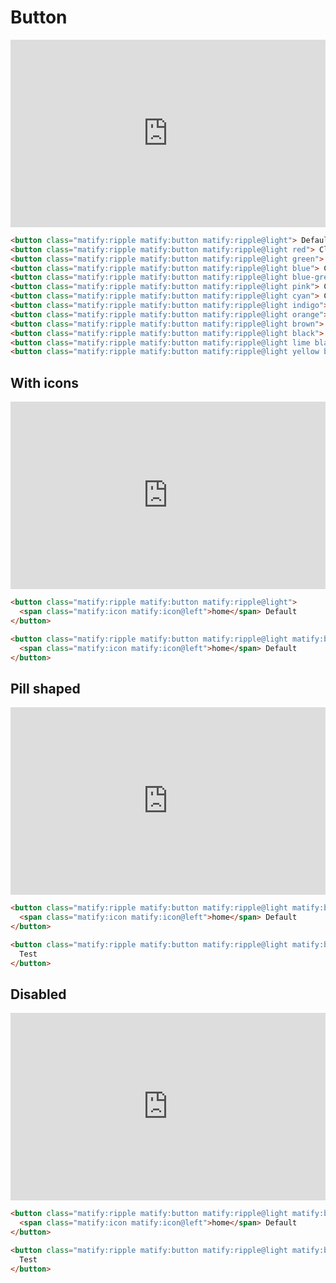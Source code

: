 # Button
<iframe height="300" style="width: 100%;" scrolling="no" title="Untitled" src="https://codepen.io/ManuTheCoder/embed/preview/gOGjVOo?default-tab=result&editable=true&theme-id=light" frameborder="no" loading="lazy" allowtransparency="true" allowfullscreen="true">
  See the Pen <a href="https://codepen.io/ManuTheCoder/pen/gOGjVOo">
  Untitled</a> by ManuTheCoder (<a href="https://codepen.io/ManuTheCoder">@ManuTheCoder</a>)
  on <a href="https://codepen.io">CodePen</a>.
</iframe>

```html
<button class="matify:ripple matify:button matify:ripple@light"> Default</button>
<button class="matify:ripple matify:button matify:ripple@light red"> Click me! </button>
<button class="matify:ripple matify:button matify:ripple@light green"> Click me! </button>
<button class="matify:ripple matify:button matify:ripple@light blue"> Click me! </button>
<button class="matify:ripple matify:button matify:ripple@light blue-grey"> Click me! </button>
<button class="matify:ripple matify:button matify:ripple@light pink"> Click me! </button>
<button class="matify:ripple matify:button matify:ripple@light cyan"> Click me! </button>
<button class="matify:ripple matify:button matify:ripple@light indigo"> Click me! </button>
<button class="matify:ripple matify:button matify:ripple@light orange"> Click me! </button>
<button class="matify:ripple matify:button matify:ripple@light brown"> Click me! </button>
<button class="matify:ripple matify:button matify:ripple@light black"> Click me! </button>
<button class="matify:ripple matify:button matify:ripple@light lime black-text"> Click me! </button>
<button class="matify:ripple matify:button matify:ripple@light yellow black-text"> Click me! </button>
```

## With icons

<iframe height="300" style="width: 100%;" scrolling="no" title="Buttons with icon" src="https://codepen.io/ManuTheCoder/embed/preview/WNZKVQY?default-tab=result&editable=true&theme-id=light" frameborder="no" loading="lazy" allowtransparency="true" allowfullscreen="true">
  See the Pen <a href="https://codepen.io/ManuTheCoder/pen/WNZKVQY">
  Buttons with icon</a> by ManuTheCoder (<a href="https://codepen.io/ManuTheCoder">@ManuTheCoder</a>)
  on <a href="https://codepen.io">CodePen</a>.
</iframe>

```html
<button class="matify:ripple matify:button matify:ripple@light">
  <span class="matify:icon matify:icon@left">home</span> Default
</button>

<button class="matify:ripple matify:button matify:ripple@light matify:button@large">
  <span class="matify:icon matify:icon@left">home</span> Default
</button>

```

## Pill shaped

<iframe height="300" style="width: 100%;" scrolling="no" title="Pill buttons" src="https://codepen.io/ManuTheCoder/embed/preview/gOGjVPv?default-tab=result&editable=true&theme-id=light" frameborder="no" loading="lazy" allowtransparency="true" allowfullscreen="true">
  See the Pen <a href="https://codepen.io/ManuTheCoder/pen/gOGjVPv">
  Pill buttons</a> by ManuTheCoder (<a href="https://codepen.io/ManuTheCoder">@ManuTheCoder</a>)
  on <a href="https://codepen.io">CodePen</a>.
</iframe>


```html
<button class="matify:ripple matify:button matify:ripple@light matify:button@pill">
  <span class="matify:icon matify:icon@left">home</span> Default
</button>

<button class="matify:ripple matify:button matify:ripple@light matify:button@pill">
  Test
</button>
```


## Disabled

<iframe height="300" style="width: 100%;" scrolling="no" title="Disabled button" src="https://codepen.io/ManuTheCoder/embed/preview/zYELgBv?default-tab=result&editable=true&theme-id=light" frameborder="no" loading="lazy" allowtransparency="true" allowfullscreen="true">
  See the Pen <a href="https://codepen.io/ManuTheCoder/pen/zYELgBv">
  Disabled button</a> by ManuTheCoder (<a href="https://codepen.io/ManuTheCoder">@ManuTheCoder</a>)
  on <a href="https://codepen.io">CodePen</a>.
</iframe>


```html
<button class="matify:ripple matify:button matify:ripple@light matify:button@pill matify:button@disabled">
  <span class="matify:icon matify:icon@left">home</span> Default
</button>

<button class="matify:ripple matify:button matify:ripple@light matify:button@pill matify:button@disabled">
  Test
</button>
```